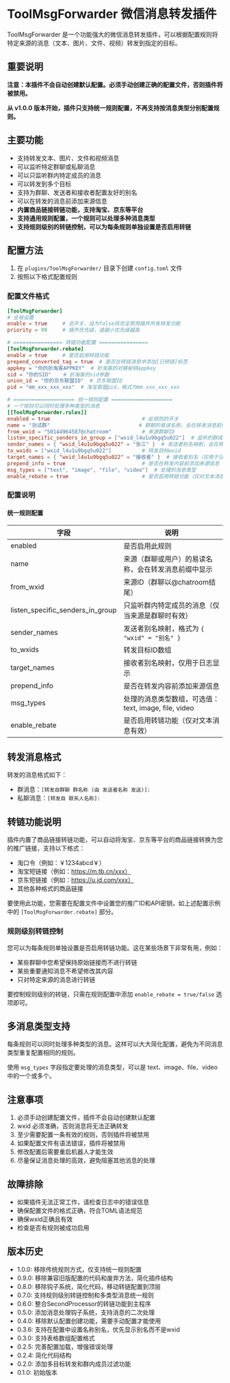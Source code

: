 # ToolMsgForwarder 微信消息转发插件

ToolMsgForwarder 是一个功能强大的微信消息转发插件，可以根据配置规则将特定来源的消息（文本、图片、文件、视频）转发到指定的目标。

## 重要说明

**注意：本插件不会自动创建默认配置。必须手动创建正确的配置文件，否则插件将被禁用。**

**从 v1.0.0 版本开始，插件只支持统一规则配置，不再支持按消息类型分别配置规则。**

## 主要功能

- 支持转发文本、图片、文件和视频消息
- 可以监听特定群聊或私聊消息
- 可以只监听群内特定成员的消息
- 可以转发到多个目标
- 支持为群聊、发送者和接收者配置友好的别名
- 可以在转发的消息前添加来源信息
- **内置商品链接转链功能，支持淘宝、京东等平台**
- **支持通用规则配置，一个规则可以处理多种消息类型**
- **支持规则级别的转链控制，可以为每条规则单独设置是否启用转链**

## 配置方法

1. 在 `plugins/ToolMsgForwarder/` 目录下创建 `config.toml` 文件
2. 按照以下格式配置规则

### 配置文件格式

```toml
[ToolMsgForwarder]
# 全局设置
enable = true     # 总开关，设为false将完全禁用插件所有转发功能
priority = 99     # 插件优先级，值越小优先级越高

# ================ 转链功能配置 ================
[ToolMsgForwarder.rebate]
enable = true     # 是否启用转链功能
prepend_converted_tag = true  # 是否在转链消息中添加[已转链]标签
appkey = "你的折淘客APPKEY"  # 折淘客的对接秘钥appkey
sid = "你的SID"    # 折淘客的sid参数
union_id = "你的京东联盟ID"  # 京东联盟ID
pid = "mm_xxx_xxx_xxx"  # 淘宝联盟pid，格式为mm_xxx_xxx_xxx

# ==================== 统一规则配置 ====================
# 一个规则可以同时处理多种类型的消息
[[ToolMsgForwarder.rules]]
enabled = true                              # 此规则的开关
name = "测试群"                             # 群聊的易读名称，会在转发消息前缀中显示
from_wxid = "50144964587@chatroom"          # 来源群聊ID
listen_specific_senders_in_group = ["wxid_l4u1u9bgq5u022"]  # 监听的群成员
sender_names = { "wxid_l4u1u9bgq5u022" = "张三" }  # 发送者别名映射，会在转发消息前缀中显示
to_wxids = ["wxid_l4u1u9bgq5u022"]          # 转发目标wxid
target_names = { "wxid_l4u1u9bgq5u022" = "接收者" }  # 接收者别名（仅用于日志显示）
prepend_info = true                         # 是否在转发内容前添加来源信息
msg_types = ["text", "image", "file", "video"]  # 处理的消息类型
enable_rebate = true                        # 是否启用转链功能（仅对文本消息有效）
```

### 配置说明

#### 统一规则配置

| 字段 | 说明 |
|------|------|
| enabled | 是否启用此规则 |
| name | 来源（群聊或用户）的易读名称，会在转发消息前缀中显示 |
| from_wxid | 来源ID（群聊以@chatroom结尾） |
| listen_specific_senders_in_group | 只监听群内特定成员的消息（仅当来源是群聊时有效） |
| sender_names | 发送者别名映射，格式为 `{ "wxid" = "别名" }` |
| to_wxids | 转发目标ID数组 |
| target_names | 接收者别名映射，仅用于日志显示 |
| prepend_info | 是否在转发内容前添加来源信息 |
| msg_types | 处理的消息类型数组，可选值：text, image, file, video |
| enable_rebate | 是否启用转链功能（仅对文本消息有效） |

## 转发消息格式

转发的消息格式如下：

- 群消息：`[转发自群聊 群名称 (由 发送者名称 发送)]:`
- 私聊消息：`[转发自 联系人名称]:`

## 转链功能说明

插件内置了商品链接转链功能，可以自动将淘宝、京东等平台的商品链接转换为您的推广链接，支持以下格式：

- 淘口令（例如：￥1234abcd￥）
- 淘宝短链接（例如：https://m.tb.cn/xxx）
- 京东短链接（例如：https://u.jd.com/xxx）
- 其他各种格式的商品链接

要使用此功能，您需要在配置文件中设置您的推广ID和API密钥，如上述配置示例中的 `[ToolMsgForwarder.rebate]` 部分。

### 规则级别转链控制

您可以为每条规则单独设置是否启用转链功能。这在某些场景下非常有用，例如：

- 某些群聊中您希望保持原始链接而不进行转链
- 某些重要通知消息不希望修改其内容
- 只对特定来源的消息进行转链

要控制规则级别的转链，只需在规则配置中添加 `enable_rebate = true/false` 选项即可。

## 多消息类型支持

每条规则可以同时处理多种类型的消息。这样可以大大简化配置，避免为不同消息类型重复配置相同的规则。

使用 `msg_types` 字段指定要处理的消息类型，可以是 text、image、file、video 中的一个或多个。

## 注意事项

1. 必须手动创建配置文件，插件不会自动创建默认配置
2. wxid 必须准确，否则消息将无法正确转发
3. 至少需要配置一条有效的规则，否则插件将被禁用
4. 如果配置文件有语法错误，插件将被禁用
5. 修改配置后需要重启机器人才能生效
6. 尽量保证消息处理的高效，避免阻塞其他消息的处理

## 故障排除

- 如果插件无法正常工作，请检查日志中的错误信息
- 确保配置文件的格式正确，符合TOML语法规范
- 确保wxid正确且有效
- 检查是否有规则被成功启用

## 版本历史

- 1.0.0: 移除传统规则方式，仅支持统一规则配置
- 0.9.0: 移除兼容旧版配置的代码和废弃方法，简化插件结构
- 0.8.0: 移除钩子系统，简化代码，移动转链配置到顶层
- 0.7.0: 支持规则级别转链控制和多类型消息统一规则
- 0.6.0: 整合SecondProcessor的转链功能到主程序
- 0.5.0: 添加消息处理钩子系统，支持消息的二次处理
- 0.4.0: 移除默认配置创建功能，需要手动配置才能使用
- 0.3.6: 支持在配置中设置名称别名，优先显示别名而不是wxid
- 0.3.0: 支持表格数组配置格式
- 0.2.5: 完善配置加载，增强错误处理
- 0.2.4: 简化代码结构
- 0.2.0: 添加多目标转发和群内成员过滤功能
- 0.1.0: 初始版本 